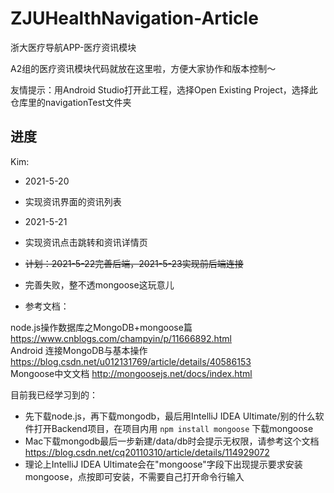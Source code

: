 # ZJUHealthNavigation-Article
浙大医疗导航APP-医疗资讯模块

A2组的医疗资讯模块代码就放在这里啦，方便大家协作和版本控制～

友情提示：用Android Studio打开此工程，选择Open Existing Project，选择此仓库里的navigationTest文件夹

## 进度

Kim:

- 2021-5-20
- 实现资讯界面的资讯列表

- 2021-5-21
- 实现资讯点击跳转和资讯详情页

- ~~计划：2021-5-22完善后端，2021-5-23实现前后端连接~~
- 完善失败，整不透mongoose这玩意儿
- 参考文档：

node.js操作数据库之MongoDB+mongoose篇 https://www.cnblogs.com/champyin/p/11666892.html  
Android 连接MongoDB与基本操作 https://blog.csdn.net/u012131769/article/details/40586153  
Mongoose中文文档 http://mongoosejs.net/docs/index.html  

目前我已经学习到的：
- 先下载node.js，再下载mongodb，最后用IntelliJ IDEA Ultimate/别的什么软件打开Backend项目，在项目内用 `npm install mongoose` 下载mongoose
- Mac下载mongodb最后一步新建/data/db时会提示无权限，请参考这个文档 https://blog.csdn.net/cq20110310/article/details/114929072  
- 理论上IntelliJ IDEA Ultimate会在"mongoose"字段下出现提示要求安装mongoose，点按即可安装，不需要自己打开命令行输入
